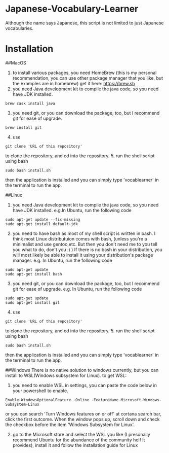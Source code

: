 # Japanese-Vocabulary-Learner
Although the name says Japanese, this script is not limited to just Japanese vocabularies.

# Installation
##MacOS
  1. to install various packages, you need HomeBrew (this is my personal recommendation, you can use other package manager that you like, but the examples are in homebrew)
  get it here: https://brew.sh
  2. you need Java development kit to compile the java code, so you need have JDK installed.
  ```
  brew cask install java
  ```
  3. you need git, or you can download the package, too, but I recommend git for ease of upgrade.
  ```
  brew install git
  ```
  4. use
  ```
  git clone 'URL of this repository'
  ```
  to clone the repository, and cd into the repository.
  5. run the shell script using bash
  ```
  sudo bash install.sh
  ```
  then the application is installed and you can simply type 'vocablearner' in the terminal to run the app.
  
##Linux
  1. you need Java development kit to compile the java code, so you need have JDK installed.
  e.g.In Ubuntu, run the following code
  ```
  sudo apt-get update --fix-missing
  sudo apt-get install default-jdk
  ```
  2. you need to have bash as most of my shell script is written in bash.
  I think most Linux distributuion comes with bash, (unless you're a minimalist and use gentoo,etc. But then you don't need me to you tell you what to do, don't you :) )
  If there is no bash in your distribution, you will most likely be able to install it using your distribution's package manager.
  e.g. In Ubuntu, run the following code
  ```
  sudo apt-get update 
  sudo apt-get install bash
  ```
  3. you need git, or you can download the package, too, but I recommend git for ease of upgrade.
  e.g. In Ubuntu, run the following code
  ```
  sudo apt-get update
  sudo apt-get install git
  ```
  4. use
  ```
  git clone 'URL of this repository'
  ```
  to clone the repository, and cd into the repository.
  5. run the shell script using bash
  ```
  sudo bash install.sh
  ```
  then the application is installed and you can simply type 'vocablearner' in the terminal to run the app.
  
##Windows
  There is no native solution to windows currently, but you can install to WSL(Windows subsystem for Linux).
  to get WSL:
  1. you need to enable WSL in settings, you can paste the code below in your powershell to enable.
  ```
  Enable-WindowsOptionalFeature -Online -FeatureName Microsoft-Windows-Subsystem-Linux
  ```
  or you can search 'Turn Windows features on or off' at cortana search bar, click the first outcome. When the window pops up, scroll down and check the checkbox before the item 'Windows Subsystem for Linux'.
  
  2. go to the Microsoft store and select the WSL you like (I presonally recommend Ubuntu for the abundance of the community helf it provides), install it and follow the installation guide for Linux
